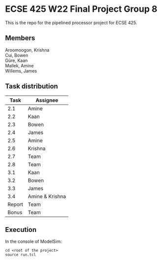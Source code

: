 # ECSE 425 W22 Final Project Group 8

This is the repo for the pipelined processor project for ECSE 425.

## Members
Aroomoogon, Krishna  
Cui, Bowen  
Güre, Kaan  
Mallek, Amine  
Willems, James  

## Task distribution
| Task | Assignee |
| ---- | -------- |
| 2.1 | Amine |
| 2.2 | Kaan |
| 2.3 | Bowen |
| 2.4 | James |
| 2.5 | Amine |
| 2.6 | Krishna |
| 2.7 | Team |
| 2.8 | Team |
| 3.1 | Kaan |
| 3.2 | Bowen |
| 3.3 | James |
| 3.4 | Amine & Krishna |
| Report | Team |
| Bonus | Team |

## Execution
In the console of ModelSim: 
```
cd <root of the project>   
source run.tcl  
```


